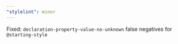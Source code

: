 ```yaml
---
"stylelint": minor
---
```


Fixed: `declaration-property-value-no-unknown` false negatives for `@starting-style`
